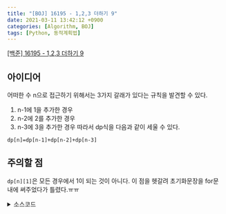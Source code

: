 ```yaml
---
title: "[BOJ] 16195 - 1,2,3 더하기 9"
date: 2021-03-11 13:42:12 +0900
categories: [Algorithm, BOJ]
tags: [Python, 동적계획법]
---
```


[[백준] 16195 - 1,2,3 더하기 9](https://www.acmicpc.net/problem/16195)   

## 아이디어
어떠한 수 n으로 접근하기 위해서는 3가지 갈래가 있다는 규칙을 발견할 수 있다.   
1. n-1에 1을 추가한 경우
2. n-2에 2를 추가한 경우
3. n-3에 3을 추가한 경우
따라서 dp식을 다음과 같이 세울 수 있다.   
```
dp[n]=dp[n-1]+dp[n-2]+dp[n-3]
```

## 주의할 점
`dp[n][1]`은 모든 경우에서 1이 되는 것이 아니다. 이 점을 헷갈려 초기화문장을 for문 내에 써주었다가 틀렸다.ㅠㅠ   

<details>
  <summary> 소스코드 </summary>
    <div markdown="1">

```python
MOD = 1000000009
dp = [[0 for _ in range(1005)] for _ in range(1005)]
dp[1][1] = dp[2][1] = dp[3][1] = 1
for i in range(1, 1001):
    for j in range(2, 1001):
        if i - 1 > 0 and j <= i:
            dp[i][j] = (dp[i][j] + dp[i - 1][j - 1]) % MOD
        if i - 2 > 0 and j <= i - 1:
            dp[i][j] = (dp[i][j] + dp[i - 2][j - 1]) % MOD
        if i - 3 > 0 and j <= i - 2:
            dp[i][j] = (dp[i][j] + dp[i - 3][j - 1]) % MOD
for T in range(int(input())):
    (n, m) = map(int, input().split())
    ans = 0
    for i in range(1, m + 1):
        ans = (ans + dp[n][i]) % MOD
    print(ans)
```

</div>
</details>
